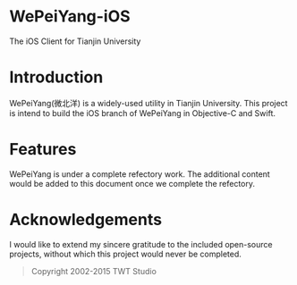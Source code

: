 WePeiYang-iOS
=============
The iOS Client for Tianjin University

# Introduction

WePeiYang(微北洋) is a widely-used utility in Tianjin University. This project is intend to build the iOS branch of WePeiYang in Objective-C and Swift.

# Features

WePeiYang is under a complete refectory work. The additional content would be added to this document once we complete the refectory.

# Acknowledgements

I would like to extend my sincere gratitude to the included open-source projects, without which this project would never be completed. 

> Copyright 2002-2015 TWT Studio